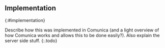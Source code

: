 ## Implementation
{:#implementation}

Describe how this was implemented in Comunica
(and a light overview of how Comunica works and allows this to be done easily?).
Also explain the server side stuff.
{:.todo}
